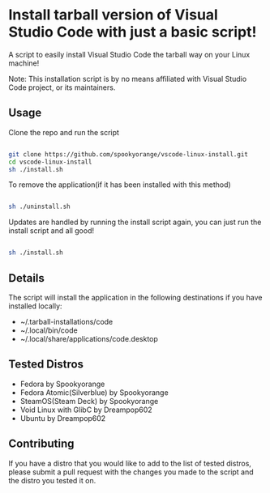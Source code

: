 # Install tarball version of Visual Studio Code with just a basic script!

A script to easily install Visual Studio Code the tarball way on your Linux machine!

Note: This installation script is by no means affiliated with Visual Studio Code project, or its maintainers.

## Usage

Clone the repo and run the script
```bash

git clone https://github.com/spookyorange/vscode-linux-install.git
cd vscode-linux-install
sh ./install.sh

```

To remove the application(if it has been installed with this method)
```bash

sh ./uninstall.sh

```

Updates are handled by running the install script again, you can just run the install script and all good!
```bash

sh ./install.sh

```

## Details

The script will install the application in the following destinations if you have installed locally:

- ~/.tarball-installations/code
- ~/.local/bin/code
- ~/.local/share/applications/code.desktop

## Tested Distros

- Fedora by Spookyorange
- Fedora Atomic(Silverblue) by Spookyorange
- SteamOS(Steam Deck) by Spookyorange
- Void Linux with GlibC by Dreampop602
- Ubuntu by Dreampop602 

## Contributing

If you have a distro that you would like to add to the list of tested distros, please submit a pull request with the changes you made to the script and the distro you tested it on.


